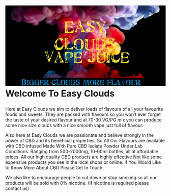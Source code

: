 
<body>

<div class="container">
	<h1><img src="EasyClouds.png"> Welcome To Easy Clouds</h1>
</div>

<div class="container">
  <h3 id="wells" class="page-header"></h3>
</div>

<div class="container">
	<div class="panel panel-default">
	  <div class="panel-body">
		
Here at Easy Clouds we aim to deliver loads of flavours of all your favourite foods and sweets. 
They are packed with flavours so you won’t ever forget the taste of your desired flavour and at 70-30 VG/PG mix you can produce some nice size clouds with a nice smooth vape just full of flavour. 

Also here at Easy Clouds we are passionate and believe strongly in the power of CBD and its beneficial properties, So All Our Flavours are available with CBD infused Made With Pure CBD Isolate Powder Under Lab Conditions. 
Ranging from 500-2000mg, 10-60ml bottles, all at affordable prices.
All our high quality CBD products are highly effective Not like some expensive products you see in the local shops or online.
If You Would Like to Know More About CBD Please Get In Touch. 

We also like to encourage people to cut down or stop smoking so all our products will be sold with 0% nicotine. 
(If nicotine is required please contact us) 

<br /><br />
	  </div>
	</div>
